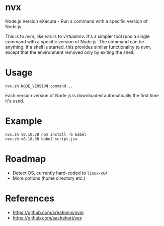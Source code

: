 # nvx

Node.js Version eXecute - Run a command with a specific version of Node.js.

This is to _nvm_, like _vex_ is to _virtualenv_. It's a simpler tool runs a
single command with a specific version of Node.js. The command can be anything.
If a shell is started, this provides similar functionality to _nvm_, except that
the environment removed only by exiting the shell.

# Usage

```
nvx.sh NODE_VERSION command...
```

Each version version of Node.js is downloaded automatically the first time it's used.

# Example

```
nvx.sh v0.10.38 npm install -b babel
nvx.sh v0.10.38 babel script.jsx
```

# Roadmap

- Detect OS, currently hard-coded to `linux-x64`
- More options (home directory etc.)

# References

- https://github.com/creationix/nvm
- https://github.com/sashahart/vex
